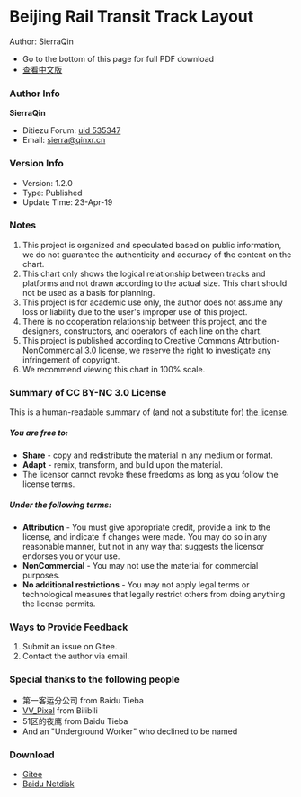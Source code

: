 # Beijing Rail Transit Track Layout
Author: SierraQin
- Go to the bottom of this page for full PDF download
- [查看中文版](http://gitee.com/SierraQin/metro/blob/master/README.md)

### Author Info
 **SierraQin** 
- Ditiezu Forum: [uid 535347](http://www.ditiezu.com/space-uid-535347.html)
- Email: sierra@qinxr.cn

### Version Info
- Version: 1.2.0
- Type: Published
- Update Time: 23-Apr-19

### Notes
1. This project is organized and speculated based on public information, we do not guarantee the authenticity and accuracy of the content on the chart.
2. This chart only shows the logical relationship between tracks and platforms and not drawn according to the actual size. This chart should not be used as a basis for planning.
3. This project is for academic use only, the author does not assume any loss or liability due to the user's improper use of this project.
4. There is no cooperation relationship between this project, and the designers, constructors, and operators of each line on the chart.
5. This project is published according to Creative Commons Attribution-NonCommercial 3.0 license, we reserve the right to investigate any infringement of copyright.
6. We recommend viewing this chart in 100% scale.

### Summary of CC BY-NC 3.0 License
This is a human-readable summary of (and not a substitute for) [the license](http://creativecommons.org/licenses/by-nc/3.0).
##### You are free to:
-  **Share**  - copy and redistribute the material in any medium or format.
-  **Adapt**  - remix, transform, and build upon the material.
- The licensor cannot revoke these freedoms as long as you follow the license terms.
##### Under the following terms:
-  **Attribution**  - You must give appropriate credit, provide a link to the license, and indicate if changes were made. You may do so in any reasonable manner, but not in any way that suggests the licensor endorses you or your use.
-  **NonCommercial**  - You may not use the material for commercial purposes.
-  **No additional restrictions**  - You may not apply legal terms or technological measures that legally restrict others from doing anything the license permits.

### Ways to Provide Feedback
1. Submit an issue on Gitee.
2. Contact the author via email.

### Special thanks to the following people
- 第一客运分公司 from Baidu Tieba
- [VV_Pixel](https://space.bilibili.com/97038991/#/) from Bilibili
- 51区的夜鹰 from Baidu Tieba
- And an "Underground Worker" who declined to be named

### Download
- [Gitee](http://gitee.com/SierraQin/metro/tree/master/%E9%85%8D%E7%BA%BF%E5%9B%BE)
- [Baidu Netdisk](http://pan.baidu.com/s/1WTigzcqkvhIdhol0pD-WOg)